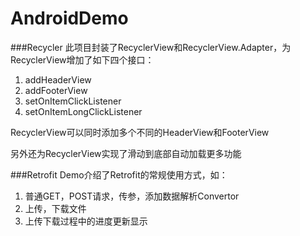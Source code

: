 # AndroidDemo

###Recycler
此项目封装了RecyclerView和RecyclerView.Adapter，为RecyclerView增加了如下四个接口：   
1. addHeaderView   
2. addFooterView   
3. setOnItemClickListener   
4. setOnItemLongClickListener   

RecyclerView可以同时添加多个不同的HeaderView和FooterView   

另外还为RecyclerView实现了滑动到底部自动加载更多功能   

###Retrofit
Demo介绍了Retrofit的常规使用方式，如：   
1. 普通GET，POST请求，传参，添加数据解析Convertor   
2. 上传，下载文件   
3. 上传下载过程中的进度更新显示

